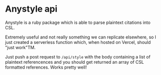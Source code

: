 # Anystyle api

Anystyle is a ruby package which is able to parse plaintext citations into CSL.

Extremely useful and not really something we can replicate elsewhere, so I just created a serverless function which, when hosted on Vercel, should "just work"TM.

Just push a post request to `/api/style` with the body containing a list of plaintext referencences and you should get returned an array of CSL formatted references. Works pretty well!
